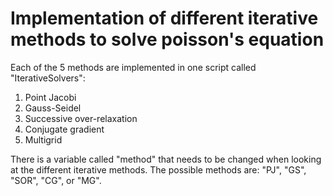 # Implementation of different iterative methods to solve poisson's equation

Each of the 5 methods are implemented in one script called "IterativeSolvers":
1. Point Jacobi
2. Gauss-Seidel
3. Successive over-relaxation
4. Conjugate gradient
5. Multigrid

There is a variable called "method" that needs to be changed when looking at the different iterative methods. The possible methods are: "PJ", "GS", "SOR", "CG", or "MG".